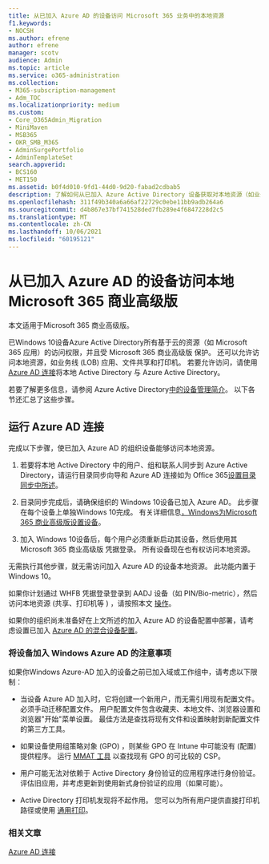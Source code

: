 ```yaml
---
title: 从已加入 Azure AD 的设备访问 Microsoft 365 业务中的本地资源
f1.keywords:
- NOCSH
ms.author: efrene
author: efrene
manager: scotv
audience: Admin
ms.topic: article
ms.service: o365-administration
ms.collection:
- M365-subscription-management
- Adm_TOC
ms.localizationpriority: medium
ms.custom:
- Core_O365Admin_Migration
- MiniMaven
- MSB365
- OKR_SMB_M365
- AdminSurgePortfolio
- AdminTemplateSet
search.appverid:
- BCS160
- MET150
ms.assetid: b0f4d010-9fd1-44d0-9d20-fabad2cdbab5
description: 了解如何从已加入 Azure Active Directory 设备获取对本地资源（如业务线应用、文件共享和打印机Windows 10的访问权限。
ms.openlocfilehash: 311f49b340a6a66af22729c0ebe11bb9adb264a6
ms.sourcegitcommit: d4b867e37bf741528ded7fb289e4f6847228d2c5
ms.translationtype: MT
ms.contentlocale: zh-CN
ms.lasthandoff: 10/06/2021
ms.locfileid: "60195121"
---
```

# <a name="access-on-premises-resources-from-an-azure-ad-joined-device-in-microsoft-365-business-premium"></a>从已加入 Azure AD 的设备访问本地Microsoft 365 商业高级版

本文适用于Microsoft 365 商业高级版。

已Windows 10设备Azure Active Directory所有基于云的资源（如 Microsoft 365 应用）的访问权限，并且受 Microsoft 365 商业高级版 保护。 还可以允许访问本地资源，如业务线 (LOB) 应用、文件共享和打印机。 若要允许访问，请使用[Azure AD 连接](/azure/active-directory/connect/active-directory-aadconnect)将本地 Active Directory 与 Azure Active Directory。

若要了解更多信息，请参阅 Azure Active Directory[中的设备管理简介](/azure/active-directory/device-management-introduction)。
以下各节还汇总了这些步骤。

## <a name="run-azure-ad-connect"></a>运行 Azure AD 连接

完成以下步骤，使已加入 Azure AD 的组织设备能够访问本地资源。

1. 若要将本地 Active Directory 中的用户、组和联系人同步到 Azure Active Directory，请运行目录同步向导和 Azure AD 连接如为 Office 365[设置目录同步中所述](../../enterprise/set-up-directory-synchronization.md)。

2. 目录同步完成后，请确保组织的 Windows 10设备已加入 Azure AD。 此步骤在每个设备上单独Windows 10完成。 有关详细信息[，Windows为Microsoft 365 商业高级版设置设备](set-up-windows-devices.md)。

3. 加入 Windows 10设备后，每个用户必须重新启动其设备，然后使用其 Microsoft 365 商业高级版 凭据登录。 所有设备现在也有权访问本地资源。

无需执行其他步骤，就无需访问加入 Azure AD 的设备本地资源。 此功能内置于Windows 10。

如果你计划通过 WHFB 凭据登录登录到 AADJ 设备（如 PIN/Bio-metric），然后访问本地资源 (共享、打印机等 ) ，请按照本文 [操作](/windows/security/identity-protection/hello-for-business/hello-hybrid-aadj-sso-base)。

如果你的组织尚未准备好在上文所述的加入 Azure AD 的设备配置中部署，请考虑设置已加入 [Azure AD 的混合设备配置](manage-windows-devices.md)。

### <a name="considerations-when-you-join-windows-devices-to-azure-ad"></a>将设备加入 Windows Azure AD 的注意事项

如果你Windows Azure-AD 加入的设备之前已加入域或工作组中，请考虑以下限制：

- 当设备 Azure AD 加入时，它将创建一个新用户，而无需引用现有配置文件。 必须手动迁移配置文件。 用户配置文件包含收藏夹、本地文件、浏览器设置和浏览器"开始"菜单设置。 最佳方法是查找将现有文件和设置映射到新配置文件的第三方工具。

- 如果设备使用组策略对象 (GPO) ，则某些 GPO 在 Intune 中可能没有[](/windows/configuration/provisioning-packages/how-it-pros-can-use-configuration-service-providers) (配置) 提供程序。 运行 [MMAT 工具](https://www.microsoft.com/download/details.aspx?id=45520) 以查找现有 GPO 的可比较的 CSP。

- 用户可能无法对依赖于 Active Directory 身份验证的应用程序进行身份验证。 评估旧应用，并考虑更新到使用新式身份验证的应用（如果可能）。

- Active Directory 打印机发现将不起作用。 您可以为所有用户提供直接打印机路径或使用 [通用打印](/universal-print/)。

### <a name="related-articles"></a>相关文章

[Azure AD 连接](/azure/active-directory/hybrid/how-to-connect-install-prerequisites)
